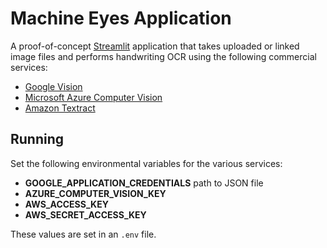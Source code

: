 # Machine Eyes Application
A proof-of-concept [Streamlit](https://streamlit.io/) application that takes
uploaded or linked image files and performs handwriting OCR using the following
commercial services:

- [Google Vision](https://cloud.google.com/vision/)
- [Microsoft Azure Computer Vision](https://azure.microsoft.com/en-us/services/cognitive-services/computer-vision/)
- [Amazon Textract](https://aws.amazon.com/textract/)


## Running
Set the following environmental variables for the various services:
- **GOOGLE_APPLICATION_CREDENTIALS** path to JSON file
- **AZURE_COMPUTER_VISION_KEY**
- **AWS_ACCESS_KEY**
- **AWS_SECRET_ACCESS_KEY**

These values are set in an `.env` file.